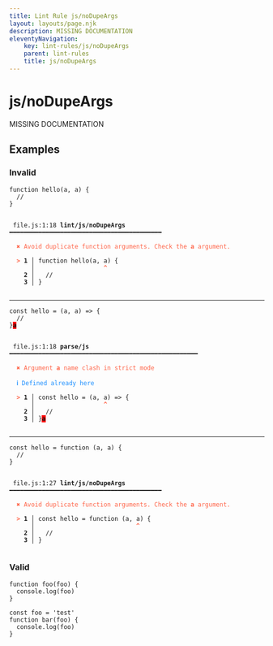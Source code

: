 ```yaml
---
title: Lint Rule js/noDupeArgs
layout: layouts/page.njk
description: MISSING DOCUMENTATION
eleventyNavigation:
	key: lint-rules/js/noDupeArgs
	parent: lint-rules
	title: js/noDupeArgs
---
```


# js/noDupeArgs

MISSING DOCUMENTATION

<!-- EVERYTHING BELOW IS AUTOGENERATED. SEE SCRIPTS FOLDER FOR UPDATE SCRIPTS hash(456f4763f1b56ff3b152adadfe7d59c17abb3717) -->

## Examples
### Invalid
<pre class="language-text"><code class="language-text"><span class="token keyword">function</span> <span class="token function">hello</span><span class="token punctuation">(</span><span class="token variable">a</span><span class="token punctuation">,</span> <span class="token variable">a</span><span class="token punctuation">)</span> <span class="token punctuation">{</span>
  <span class="token comment">//</span>
<span class="token punctuation">}</span></code></pre>
<pre class="language-text"><code class="language-text">
 <span style="text-decoration-style: dotted;">file.js:1:18</span> <strong>lint/js/noDupeArgs</strong> ━━━━━━━━━━━━━━━━━━━━━━━━━━━━━━━━━━━━━━━━━━

  <strong><span style="color: Tomato;">✖ </span></strong><span style="color: Tomato;">Avoid duplicate function arguments. Check the </span><span style="color: Tomato;"><strong>a</strong></span><span style="color: Tomato;"> argument.</span>

  <strong><span style="color: Tomato;">&gt;</span></strong><strong> 1</strong><strong> │ </strong><span class="token keyword">function</span> <span class="token function">hello</span><span class="token punctuation">(</span><span class="token variable">a</span><span class="token punctuation">,</span> <span class="token variable">a</span><span class="token punctuation">)</span> <span class="token punctuation">{</span>
     <strong> │ </strong>                  <span style="color: Tomato;"><strong>^</strong></span>
  <strong>  2</strong><strong> │ </strong>  <span class="token comment">//</span>
  <strong>  3</strong><strong> │ </strong><span class="token punctuation">}</span>

</code></pre>

---------------

<pre class="language-text"><code class="language-text">const hello = (a, <span class="token variable">a</span><span class="token punctuation">)</span> <span class="token operator">=&gt;</span> <span class="token punctuation">{</span>
  <span class="token comment">//</span>
<span class="token punctuation">}</span><strong><span style="background-color: red">a</span></strong></code></pre>
<pre class="language-text"><code class="language-text">
 <span style="text-decoration-style: dotted;">file.js:1:18</span> <strong>parse/js</strong> ━━━━━━━━━━━━━━━━━━━━━━━━━━━━━━━━━━━━━━━━━━━━━━━━━━━━

  <strong><span style="color: Tomato;">✖ </span></strong><span style="color: Tomato;">Argument </span><span style="color: Tomato;"><strong>a</strong></span><span style="color: Tomato;"> name clash in strict mode</span>

  <strong><span style="color: DodgerBlue;">ℹ </span></strong><span style="color: DodgerBlue;">Defined already here</span>

  <strong><span style="color: Tomato;">&gt;</span></strong><strong> 1</strong><strong> │ </strong>const hello = (a, <span class="token variable">a</span><span class="token punctuation">)</span> <span class="token operator">=&gt;</span> <span class="token punctuation">{</span>
     <strong> │ </strong>                  <span style="color: Tomato;"><strong>^</strong></span>
  <strong>  2</strong><strong> │ </strong>  <span class="token comment">//</span>
  <strong>  3</strong><strong> │ </strong><span class="token punctuation">}</span><strong><span style="background-color: red">a</span></strong>

</code></pre>

---------------

<pre class="language-text"><code class="language-text"><span class="token keyword">const</span> <span class="token variable">hello</span> <span class="token operator">=</span> <span class="token keyword">function</span> <span class="token punctuation">(</span><span class="token variable">a</span><span class="token punctuation">,</span> <span class="token variable">a</span><span class="token punctuation">)</span> <span class="token punctuation">{</span>
  <span class="token comment">//</span>
<span class="token punctuation">}</span></code></pre>
<pre class="language-text"><code class="language-text">
 <span style="text-decoration-style: dotted;">file.js:1:27</span> <strong>lint/js/noDupeArgs</strong> ━━━━━━━━━━━━━━━━━━━━━━━━━━━━━━━━━━━━━━━━━━

  <strong><span style="color: Tomato;">✖ </span></strong><span style="color: Tomato;">Avoid duplicate function arguments. Check the </span><span style="color: Tomato;"><strong>a</strong></span><span style="color: Tomato;"> argument.</span>

  <strong><span style="color: Tomato;">&gt;</span></strong><strong> 1</strong><strong> │ </strong><span class="token keyword">const</span> <span class="token variable">hello</span> <span class="token operator">=</span> <span class="token keyword">function</span> <span class="token punctuation">(</span><span class="token variable">a</span><span class="token punctuation">,</span> <span class="token variable">a</span><span class="token punctuation">)</span> <span class="token punctuation">{</span>
     <strong> │ </strong>                           <span style="color: Tomato;"><strong>^</strong></span>
  <strong>  2</strong><strong> │ </strong>  <span class="token comment">//</span>
  <strong>  3</strong><strong> │ </strong><span class="token punctuation">}</span>

</code></pre>
### Valid
<pre class="language-text"><code class="language-text"><span class="token keyword">function</span> <span class="token function">foo</span><span class="token punctuation">(</span><span class="token variable">foo</span><span class="token punctuation">)</span> <span class="token punctuation">{</span>
  <span class="token variable">console</span><span class="token punctuation">.</span><span class="token function">log</span><span class="token punctuation">(</span><span class="token variable">foo</span><span class="token punctuation">)</span>
<span class="token punctuation">}</span></code></pre>
<pre class="language-text"><code class="language-text"><span class="token keyword">const</span> <span class="token variable">foo</span> <span class="token operator">=</span> <span class="token string">&apos;test&apos;</span>
<span class="token keyword">function</span> <span class="token function">bar</span><span class="token punctuation">(</span><span class="token variable">foo</span><span class="token punctuation">)</span> <span class="token punctuation">{</span>
  <span class="token variable">console</span><span class="token punctuation">.</span><span class="token function">log</span><span class="token punctuation">(</span><span class="token variable">foo</span><span class="token punctuation">)</span>
<span class="token punctuation">}</span></code></pre>
